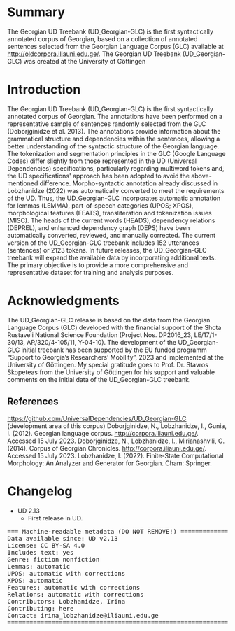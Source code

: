 # Summary

The Georgian UD Treebank (UD_Georgian-GLC) is the first syntactically annotated corpus of Georgian, based on a collection of annotated sentences selected from the Georgian Language Corpus (GLC) available at http://oldcorpora.iliauni.edu.ge/. The Georgian UD Treebank (UD_Georgian-GLC) was created at the University of Göttingen

# Introduction

The Georgian UD Treebank (UD_Georgian-GLC) is the first syntactically annotated corpus of Georgian. The annotations have been performed on a representative sample of sentences randomly selected from the GLC (Doborjginidze et al. 2013). The annotations provide information about the grammatical structure and dependencies within the sentences, allowing a better understanding of the syntactic structure of the Georgian language. The tokenization and segmentation principles in the GLC (Google Language Codes) differ slightly from those represented in the UD (Universal Dependencies) specifications, particularly regarding multiword tokens and, the UD specifications' approach has been adopted to avoid the above-mentioned difference. Morpho-syntactic annotation already discussed in Lobzhanidze (2022) was automatically converted to meet the requirements of the UD. Thus, the UD_Georgian-GLC incorporates automatic annotation for lemmas (LEMMA), part-of-speech categories (UPOS; XPOS), morphological features (FEATS), transliteration and tokenization issues (MISC). The heads of the current words (HEADS), dependency relations (DEPREL), and enhanced dependency graph (DEPS) have been automatically converted, reviewed, and manually corrected.
The current version of the UD_Georgian-GLC treebank includes 152 utterances (sentences) or 2123 tokens. In future releases, the UD_Georgian-GLC treebank will expand the available data by incorporating additional texts. The primary objective is to provide a more comprehensive and representative dataset for training and analysis purposes.

# Acknowledgments

The UD_Georgian-GLC release is based on the data from the Georgian Language Corpus (GLC) developed with the financial support of the Shota Rustaveli National Science Foundation (Project Nos. DP2016_23, LE/17/1-30/13, AR/320/4-105/11, Y-04-10). The development of the UD_Georgian-GLC initial treebank has been supported by the EU funded programm “Support to Georgia’s Researchers’ Mobility”, 2023 and implemented at the University of Göttingen.
My special gratitude goes to Prof. Dr. Stavros Skopeteas from the University of Göttingen for his support and valuable comments on the initial data of the UD_Georgian-GLC treebank.

## References

https://github.com/UniversalDependencies/UD_Georgian-GLC (development area of this corpus)
Doborjginidze, N., Lobzhanidze, I., Gunia, I. (2012). Georgian language corpus. http://corpora.iliauni.edu.ge/. Accessed 15 July 2023.
Doborjginidze, N., Lobzhanidze, I., Mirianashvili, G. (2014). Corpus of Georgian Chronicles. http://corpora.iliauni.edu.ge/. Accessed 15 July 2023.
Lobzhanidze, I. (2022). Finite-State Computational Morphology: An Analyzer and Generator for Georgian. Cham: Springer.

# Changelog

* UD 2.13
  * First release in UD.

<pre>
=== Machine-readable metadata (DO NOT REMOVE!) ================================
Data available since: UD v2.13
License: CC BY-SA 4.0
Includes text: yes
Genre: fiction nonfiction
Lemmas: automatic
UPOS: automatic with corrections
XPOS: automatic 
Features: automatic with corrections
Relations: automatic with corrections
Contributors: Lobzhanidze, Irina
Contributing: here
Contact: irina_lobzhanidze@iliauni.edu.ge
===============================================================================
</pre>
